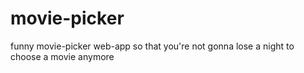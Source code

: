 # movie-picker
funny movie-picker web-app so that you're not gonna lose a night to choose a movie anymore
